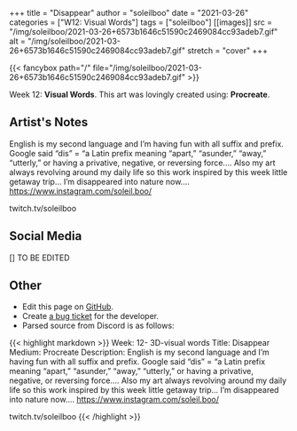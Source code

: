 +++
title =       "Disappear"
author =      "soleilboo"
date =        "2021-03-26"
categories =  ["W12: Visual Words"]
tags =        ["soleilboo"]
[[images]]
                      src = "/img/soleilboo/2021-03-26+6573b1646c51590c2469084cc93adeb7.gif"
                      alt = "/img/soleilboo/2021-03-26+6573b1646c51590c2469084cc93adeb7.gif"
                      stretch = "cover"
+++


{{< fancybox path="/" file="/img/soleilboo/2021-03-26+6573b1646c51590c2469084cc93adeb7.gif" >}}


Week 12: **Visual Words**. This art was lovingly created using: **Procreate**.

## Artist's Notes

English is my second language and I’m having fun with all suffix and prefix. Google said “dis” =  “a Latin prefix meaning “apart,” “asunder,” “away,” “utterly,” or having a privative, negative, or reversing force.... Also my art always revolving around my daily life so this work inspired by this week little getaway trip... I’m disappeared into nature now....
https://www.instagram.com/soleil.boo/

twitch.tv/soleilboo

## Social Media

[] TO BE EDITED

## Other

- Edit this page on [GitHub](https://github.com/teaminkling/web-refresh/edit/main/blog/content/blog/soleilboo-week-12-f36b.md).
- Create [a bug ticket](https://github.com/teaminkling/web-refresh/issues/new?assignees=&labels=bug&template=problem-report.md&title=) for the developer.
- Parsed source from Discord is as follows:

{{< highlight markdown >}}
Week: 12- 3D-visual words
Title: Disappear
Medium: Procreate 
Description: English is my second language and I’m having fun with all suffix and prefix. Google said “dis” =  “a Latin prefix meaning “apart,” “asunder,” “away,” “utterly,” or having a privative, negative, or reversing force.... Also my art always revolving around my daily life so this work inspired by this week little getaway trip... I’m disappeared into nature now....
https://www.instagram.com/soleil.boo/

twitch.tv/soleilboo
{{< /highlight >}}
